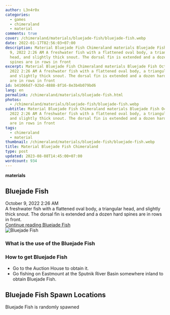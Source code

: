 ```yaml
---
author: L3n4r0x
categories:
  - games
  - chimeraland
  - material
comments: true
cover: /chimeraland/materials/bluejade-fish/bluejade-fish.webp
date: 2022-01-17T02:56:03+07:00
description: Material Bluejade Fish Chimeraland materials Bluejade Fish October
  9, 2022 2:26 AM A freshwater fish with a flattened oval body, a triangular
  head, and slightly thick snout. The dorsal fin is extended and a dozen hard
  spines are in rows in front
excerpt: Material Bluejade Fish Chimeraland materials Bluejade Fish October 9,
  2022 2:26 AM A freshwater fish with a flattened oval body, a triangular head,
  and slightly thick snout. The dorsal fin is extended and a dozen hard spines
  are in rows in front
id: b41066d7-92bd-4888-8f16-8e3b4b079bd6
lang: en
permalink: /chimeraland/materials/bluejade-fish.html
photos:
  - /chimeraland/materials/bluejade-fish/bluejade-fish.webp
subtitle: Material Bluejade Fish Chimeraland materials Bluejade Fish October 9,
  2022 2:26 AM A freshwater fish with a flattened oval body, a triangular head,
  and slightly thick snout. The dorsal fin is extended and a dozen hard spines
  are in rows in front
tags:
  - chimeraland
  - material
thumbnail: /chimeraland/materials/bluejade-fish/bluejade-fish.webp
title: Material Bluejade Fish Chimeraland
type: post
updated: 2023-08-08T14:45:00+07:00
wordcount: 934
---
```


<link
  rel="stylesheet"
  href="https://rawcdn.githack.com/dimaslanjaka/Web-Manajemen/870a349/css/bootstrap-5-3-0-alpha3-wrapper.css"
/>
<section id="bootstrap-wrapper">
  <div data-bs-theme="dark">
    <div
      class="row g-0 border rounded overflow-hidden flex-md-row mb-4 shadow-sm position-relative bg-dark text-light"
    >
      <div class="col p-4 d-flex flex-column position-static">
        <strong class="d-inline-block mb-2 text-success">materials</strong>
        <h2 class="mb-0">Bluejade Fish</h2>
        <div class="mb-1 text-muted">October 9, 2022 2:26 AM</div>
        <div class="mb-2 border p-1">
          A freshwater fish with a flattened oval body, a triangular head, and
          slightly thick snout. The dorsal fin is extended and a dozen hard
          spines are in rows in front.
        </div>
        <a
          href="/chimeraland/materials/bluejade-fish.html"
          class="stretched-link d-none text-primary"
          >Continue reading Bluejade Fish</a
        >
      </div>
      <div class="col-auto d-none d-md-block d-lg-block">
        <img
          src="https://www.webmanajemen.com/chimeraland/materials/bluejade-fish/bluejade-fish.webp"
          alt="Bluejade Fish"
        />
      </div>
    </div>
    <div class="row">
      <div class="col-lg-6 col-12 mb-2">
        <div class="card">
          <div class="card-body">
            <h3 class="card-title">What is the use of the Bluejade Fish</h3>
            <div class="card-text"><ul></ul></div>
          </div>
        </div>
      </div>
      <div class="col-lg-6 col-12 mb-2">
        <div class="card">
          <div class="card-body">
            <h3 class="card-title">How to get Bluejade Fish</h3>
            <div class="card-text">
              <ul>
                <li>Go to the Auction House to obtain it.</li>
                <li>
                  Go fishing on Eastmount at the Sputnik River Basin somewhere
                  inland to obtain Bluejade Fish.
                </li>
              </ul>
            </div>
          </div>
        </div>
      </div>
      <div class="col-12 mb-2">
        <h2>Bluejade Fish Spawn Locations</h2>
        <p>Bluejade Fish is randomly spawned</p>
      </div>
    </div>
  </div>
</section>